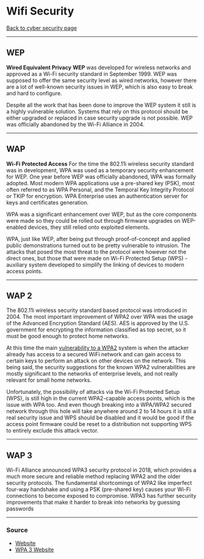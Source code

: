 # Wifi Security
[Back to cyber security page](./index.md)

---

## WEP
**Wired Equivalent Privacy**
**WEP** was developed for wireless networks and approved as a Wi-Fi security standard in September 1999. WEP was supposed to offer the same security level as wired networks, however there are a lot of well-known security issues in WEP, which is also easy to break and hard to configure.

Despite all the work that has been done to improve the WEP system it still is a highly vulnerable solution. Systems that rely on this protocol should be either upgraded or replaced in case security upgrade is not possible. WEP was officially abandoned by the Wi-Fi Alliance in 2004.

---

## WAP
**Wi-Fi Protected Access**
For the time the 802.11i wireless security standard was in development, WPA was used as a temporary security enhancement for WEP. One year before WEP was officially abandoned, WPA was formally adopted. Most modern WPA applications use a pre-shared key (PSK), most often referred to as WPA Personal, and the Temporal Key Integrity Protocol or TKIP for encryption. WPA Enterprise uses an authentication server for keys and certificates generation.

WPA was a significant enhancement over WEP, but as the core components were made so they could be rolled out through firmware upgrades on WEP-enabled devices, they still relied onto exploited elements.

WPA, just like WEP, after being put through proof-of-concept and applied public demonstrations turned out to be pretty vulnerable to intrusion. The attacks that posed the most threat to the protocol were however not the direct ones, but those that were made on Wi-Fi Protected Setup (WPS) - auxiliary system developed to simplify the linking of devices to modern access points.

---

## WAP 2
The 802.11i wireless security standard based protocol was introduced in 2004. The most important improvement of WPA2 over WPA was the usage of the Advanced Encryption Standard (AES). AES is approved by the U.S. government for encrypting the information classified as top secret, so it must be good enough to protect home networks.

At this time the main [vulnerability to a WPA2](https://www.netspotapp.com/krack-wifi-vulnerability-wpa2.html) system is when the attacker already has access to a secured WiFi network and can gain access to certain keys to perform an attack on other devices on the network. This being said, the security suggestions for the known WPA2 vulnerabilities are mostly significant to the networks of enterprise levels, and not really relevant for small home networks.

Unfortunately, the possibility of attacks via the Wi-Fi Protected Setup (WPS), is still high in the current WPA2-capable access points, which is the issue with WPA too. And even though breaking into a WPA/WPA2 secured network through this hole will take anywhere around 2 to 14 hours it is still a real security issue and WPS should be disabled and it would be good if the access point firmware could be reset to a distribution not supporting WPS to entirely exclude this attack vector.

---

## WAP 3
Wi-Fi Alliance announced WPA3 security protocol in 2018, which provides a much more secure and reliable method replacing WPA2 and the older security protocols. The fundamental shortcomings of WPA2 like imperfect four-way handshake and using a PSK (pre-shared key) causes your Wi-Fi connections to become exposed to compromise. WPA3 has further security improvements that make it harder to break into networks by guessing passwords

---

### Source
- [Website](https://www.netspotapp.com/blog/wifi-security/wifi-encryption-and-security.html)
- [WPA 3 Website](https://www.asus.com/us/support/FAQ/1042478)